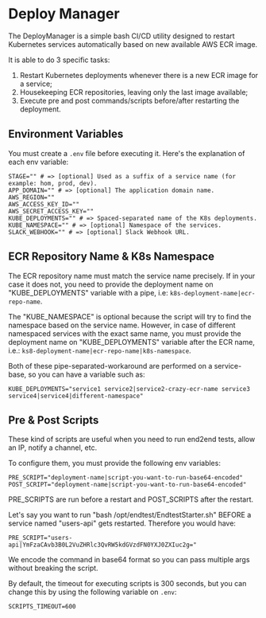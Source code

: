 # Deploy Manager

The DeployManager is a simple bash CI/CD utility designed to restart Kubernetes services automatically based on new available AWS ECR image.

It is able to do 3 specific tasks:

1. Restart Kubernetes deployments whenever there is a new ECR image for a service;
2. Housekeeping ECR repositories, leaving only the last image available;
3. Execute pre and post commands/scripts before/after restarting the deployment.

## Environment Variables

You must create a `.env` file before executing it. Here's the explanation of each env variable:

```
STAGE="" # => [optional] Used as a suffix of a service name (for example: hom, prod, dev).
APP_DOMAIN="" # => [optional] The application domain name.
AWS_REGION=""
AWS_ACCESS_KEY_ID=""
AWS_SECRET_ACCESS_KEY=""
KUBE_DEPLOYMENTS="" # => Spaced-separated name of the K8s deployments.
KUBE_NAMESPACE="" # => [optional] Namespace of the services.
SLACK_WEBHOOK="" # => [optional] Slack Webhook URL.
```

## ECR Repository Name & K8s Namespace

The ECR repository name must match the service name precisely. If in your case it does not, you need to provide the deployment name on "KUBE_DEPLOYMENTS" variable with a pipe, i.e: `k8s-deployment-name|ecr-repo-name`.

The "KUBE_NAMESPACE" is optional because the script will try to find the namespace based on the service name. However, in case of different namespaced services with the exact same name, you must provide the deployment name on "KUBE_DEPLOYMENTS" variable after the ECR name, i.e.: `ks8-deployment-name|ecr-repo-name|k8s-namespace`.

Both of these pipe-separated-workaround are performed on a service-base, so you can have a variable such as:

```
KUBE_DEPLOYMENTS="service1 service2|service2-crazy-ecr-name service3 service4|service4|different-namespace"
```

## Pre & Post Scripts

These kind of scripts are useful when you need to run end2end tests, allow an IP, notify a channel, etc.

To configure them, you must provide the following env variables:

```
PRE_SCRIPT="deployment-name|script-you-want-to-run-base64-encoded"
POST_SCRIPT="deployment-name|script-you-want-to-run-base64-encoded"
```

PRE_SCRIPTS are run before a restart and POST_SCRIPTS after the restart.

Let's say you want to run "bash /opt/endtest/EndtestStarter.sh" BEFORE a service named "users-api" gets restarted. Therefore you would have:

```
PRE_SCRIPT="users-api|YmFzaCAvb3B0L2VuZHRlc3QvRW5kdGVzdFN0YXJ0ZXIuc2g="
```

We encode the command in base64 format so you can pass multiple args without breaking the script.

By default, the timeout for executing scripts is 300 seconds, but you can change this by using the following variable on `.env`:

```
SCRIPTS_TIMEOUT=600
```
